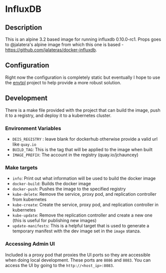 # InfluxDB

## Description
This is an alpine 3.2 based image for running influxdb 0.10.0-rc1. Props goes to @jalatera's alpine image from which this one is based - https://github.com/jalateras/docker-influxdb.

## Configuration
Right now the configuration is completely static but eventually I hope to use the [envtpl](https://github.com/arschles/envtpl) project to help provide a more robust solution.

## Development
There is a make file provided with the project that can build the image, push it to a registry, and deploy it to a kubernetes cluster.

### Environment Variables
* `DEIS_REGISTRY` : leave blank for dockerhub otherwise provide a valid url like `quay.io`
* `BUILD_TAG`: This is the tag that will be applied to the image when built
* `IMAGE_PREFIX`: The account in the registry (quay.io/jchauncey)

### Make targets
* `info`: Print out what information will be used to build the docker image
* `docker-build`: Builds the docker image
* `docker-push`: Pushes the image to the specified registry
* `kube-delete`: Remove the service, proxy pod, and replication controller from kubernetes
* `kube-create`: Create the service, proxy pod, and replication controller in kubernetes
* `kube-update`: Remove the replication controller and create a new one (this is useful for publishing new images)
* `update-manifests`: This is a helpful target that is used to generate a temporary manifest with the dev image set in the `image` stanza.

### Accessing Admin UI
Included is a proxy pod that proxies the UI ports so they are accessible when doing local development. These ports are `8086` and `8083`. You can access the UI by going to the `http://<host_ip>:8083`.